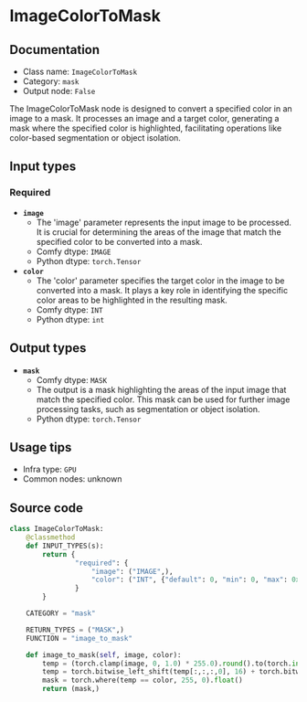 # ImageColorToMask
## Documentation
- Class name: `ImageColorToMask`
- Category: `mask`
- Output node: `False`

The ImageColorToMask node is designed to convert a specified color in an image to a mask. It processes an image and a target color, generating a mask where the specified color is highlighted, facilitating operations like color-based segmentation or object isolation.
## Input types
### Required
- **`image`**
    - The 'image' parameter represents the input image to be processed. It is crucial for determining the areas of the image that match the specified color to be converted into a mask.
    - Comfy dtype: `IMAGE`
    - Python dtype: `torch.Tensor`
- **`color`**
    - The 'color' parameter specifies the target color in the image to be converted into a mask. It plays a key role in identifying the specific color areas to be highlighted in the resulting mask.
    - Comfy dtype: `INT`
    - Python dtype: `int`
## Output types
- **`mask`**
    - Comfy dtype: `MASK`
    - The output is a mask highlighting the areas of the input image that match the specified color. This mask can be used for further image processing tasks, such as segmentation or object isolation.
    - Python dtype: `torch.Tensor`
## Usage tips
- Infra type: `GPU`
- Common nodes: unknown


## Source code
```python
class ImageColorToMask:
    @classmethod
    def INPUT_TYPES(s):
        return {
                "required": {
                    "image": ("IMAGE",),
                    "color": ("INT", {"default": 0, "min": 0, "max": 0xFFFFFF, "step": 1, "display": "color"}),
                }
        }

    CATEGORY = "mask"

    RETURN_TYPES = ("MASK",)
    FUNCTION = "image_to_mask"

    def image_to_mask(self, image, color):
        temp = (torch.clamp(image, 0, 1.0) * 255.0).round().to(torch.int)
        temp = torch.bitwise_left_shift(temp[:,:,:,0], 16) + torch.bitwise_left_shift(temp[:,:,:,1], 8) + temp[:,:,:,2]
        mask = torch.where(temp == color, 255, 0).float()
        return (mask,)

```
